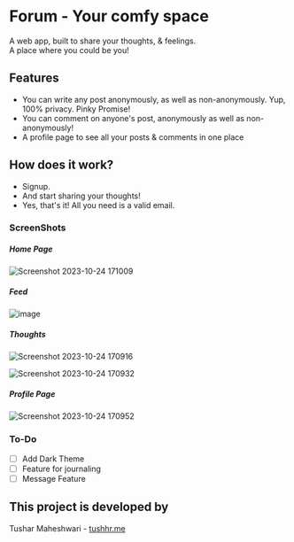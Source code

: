 # Forum - Your comfy space

A web app, built to share your thoughts, & feelings.
<br> A place where you could be you! 


## Features
- You can write any post anonymously, as well as non-anonymously. Yup, 100% privacy. Pinky Promise!
- You can comment on anyone's post, anonymously as well as non-anonymously!
- A profile page to see all your posts & comments in one place


## How does it work?
- Signup.
- And start sharing your thoughts!
- Yes, that's it! All you need is a valid email.

### ScreenShots

##### Home Page
![Screenshot 2023-10-24 171009](https://github.com/tushhr/forum/assets/63875632/f7742a78-a42c-4b81-8787-a96cfe66d195)

##### Feed
![image](https://github.com/tushhr/forum/assets/63875632/455bcee9-4514-4552-b31a-381749aa6182)

##### Thoughts
![Screenshot 2023-10-24 170916](https://github.com/tushhr/forum/assets/63875632/0deb17c4-eccd-4f86-8d5b-c941c5095bac)

![Screenshot 2023-10-24 170932](https://github.com/tushhr/forum/assets/63875632/f7a2411d-7f32-4e0f-8216-99cddb8e53fc)

##### Profile Page
![Screenshot 2023-10-24 170952](https://github.com/tushhr/forum/assets/63875632/00582883-5f79-4c70-a07e-b1b4e67a1762)


### To-Do
- [ ] Add Dark Theme
- [ ] Feature for journaling
- [ ] Message Feature

## This project is developed by

Tushar Maheshwari - [tushhr.me](https://tushhr.me)
